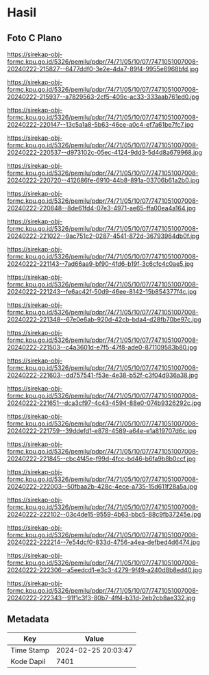 # Hasil

## Foto C Plano

https://sirekap-obj-formc.kpu.go.id/5326/pemilu/pdpr/74/71/05/10/07/7471051007008-20240222-215827--6477ddf0-3e2e-4da7-89f4-9955e6968bfd.jpg

https://sirekap-obj-formc.kpu.go.id/5326/pemilu/pdpr/74/71/05/10/07/7471051007008-20240222-215937--a7829563-2cf5-409c-ac33-333aab761ed0.jpg

https://sirekap-obj-formc.kpu.go.id/5326/pemilu/pdpr/74/71/05/10/07/7471051007008-20240222-220147--13c5a1a8-5b63-46ce-a0c4-ef7a61be7fc7.jpg

https://sirekap-obj-formc.kpu.go.id/5326/pemilu/pdpr/74/71/05/10/07/7471051007008-20240222-220537--d973102c-05ec-4124-9dd3-5d4d8a679968.jpg

https://sirekap-obj-formc.kpu.go.id/5326/pemilu/pdpr/74/71/05/10/07/7471051007008-20240222-220720--412686fe-6910-44b8-891a-03706b61a2b0.jpg

https://sirekap-obj-formc.kpu.go.id/5326/pemilu/pdpr/74/71/05/10/07/7471051007008-20240222-220848--8de61fd4-07e3-4971-ae65-ffa00ea4a164.jpg

https://sirekap-obj-formc.kpu.go.id/5326/pemilu/pdpr/74/71/05/10/07/7471051007008-20240222-221022--9ac751c2-0287-4541-872d-36793964db0f.jpg

https://sirekap-obj-formc.kpu.go.id/5326/pemilu/pdpr/74/71/05/10/07/7471051007008-20240222-221143--7ad66aa9-bf90-4fd6-b19f-3c6cfc4c0ae5.jpg

https://sirekap-obj-formc.kpu.go.id/5326/pemilu/pdpr/74/71/05/10/07/7471051007008-20240222-221243--fe6ac42f-50d9-46ee-8142-15b854377f4c.jpg

https://sirekap-obj-formc.kpu.go.id/5326/pemilu/pdpr/74/71/05/10/07/7471051007008-20240222-221348--67e0e6ab-920d-42cb-bda4-d28fb70be97c.jpg

https://sirekap-obj-formc.kpu.go.id/5326/pemilu/pdpr/74/71/05/10/07/7471051007008-20240222-221503--c4a3601d-e7f5-47f8-ade0-871109583b80.jpg

https://sirekap-obj-formc.kpu.go.id/5326/pemilu/pdpr/74/71/05/10/07/7471051007008-20240222-221603--dd757541-f53e-4e38-b52f-c3f04d936a38.jpg

https://sirekap-obj-formc.kpu.go.id/5326/pemilu/pdpr/74/71/05/10/07/7471051007008-20240222-221651--dca3cf97-4c43-4594-88e0-074b9326292c.jpg

https://sirekap-obj-formc.kpu.go.id/5326/pemilu/pdpr/74/71/05/10/07/7471051007008-20240222-221759--39ddefd1-e878-4589-a64e-e1a819707d6c.jpg

https://sirekap-obj-formc.kpu.go.id/5326/pemilu/pdpr/74/71/05/10/07/7471051007008-20240222-221845--cbc4f45e-f99d-4fcc-bd46-b6fa9b8b0ccf.jpg

https://sirekap-obj-formc.kpu.go.id/5326/pemilu/pdpr/74/71/05/10/07/7471051007008-20240222-222003--50fbaa2b-428c-4ece-a735-15d611f28a5a.jpg

https://sirekap-obj-formc.kpu.go.id/5326/pemilu/pdpr/74/71/05/10/07/7471051007008-20240222-222102--03c4de15-9559-4b63-bbc5-88c9fb37245e.jpg

https://sirekap-obj-formc.kpu.go.id/5326/pemilu/pdpr/74/71/05/10/07/7471051007008-20240222-222214--7e54dcf0-833d-4756-a4ea-defbed4d6474.jpg

https://sirekap-obj-formc.kpu.go.id/5326/pemilu/pdpr/74/71/05/10/07/7471051007008-20240222-222306--a5eedcd1-e3c3-4279-9f49-a240d8b8ed40.jpg

https://sirekap-obj-formc.kpu.go.id/5326/pemilu/pdpr/74/71/05/10/07/7471051007008-20240222-222343--91f1c3f3-80b7-4ff4-b31d-2eb2cb8ae332.jpg


## Metadata

| Key        | Value               |
| ---------- | ------------------- |
| Time Stamp | 2024-02-25 20:03:47 |
| Kode Dapil | 7401                |



